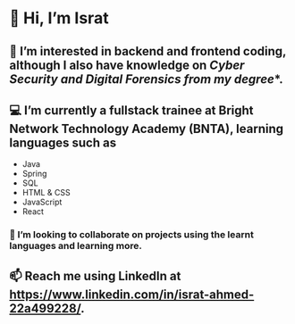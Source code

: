 # 👋 Hi, I’m Israt
## 👀 I’m interested in **backend** and **frontend coding**, although I also have knowledge on **Cyber Security and Digital Forensics* from my degree**.  
## 💻 I’m currently a **fullstack trainee** at **Bright Network Technology Academy (BNTA)**, learning languages such as 
- Java
- Spring
- SQL
- HTML & CSS
- JavaScript
- React
### 🤝 I’m looking to collaborate on projects using the learnt languages and learning more. 
## 📫 Reach me using LinkedIn at https://www.linkedin.com/in/israt-ahmed-22a499228/. 

<!---
IsratAhmed/IsratAhmed is a ✨ special ✨ repository because its `README.md` (this file) appears on your GitHub profile.
You can click the Preview link to take a look at your changes.
--->
